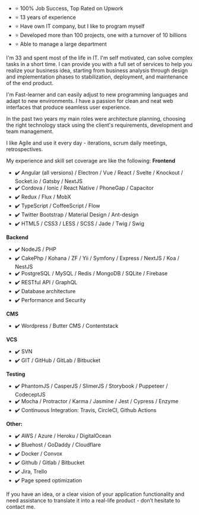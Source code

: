 * ⭐  100% Job Success, Top Rated on Upwork
* ⭐  13 years of experience
* ⭐  Have own IT company, but I like to program myself
* ⭐  Developed more than 100 projects, one with a turnover of 10 billions
* ⭐  Able to manage a large department


I'm 33 and spent most of the life in IT. I'm self motivated, can solve complex tasks in a short time. I can provide you with a full set of services to help you realize your business idea, starting from business analysis through design and implementation phases to stabilization, deployment, and maintenance of the end product.


I'm Fast-learner and can easily adjust to new programming languages and adapt to new environments. I have a passion for clean and neat web interfaces that produce seamless user experience.

In the past two years my main roles were architecture planning, choosing the right technology stack using the client's requirements, development and team management.

I like Agile and use it every day - iterations, scrum daily meetings, retrospectives.

My experience and skill set coverage are like the following:
**Frontend**
* ✔️  Angular (all versions) / Electron / Vue / React / Svelte / Knockout / Socket.io / Gatsby / NextJS
* ✔️ Cordova / Ionic / React Native / PhoneGap / Сapacitor
* ✔️ Redux / Flux / MobX
* ✔️ TypeScript / CoffeeScript / Flow
* ✔️ Twitter Bootstrap / Material Design / Ant-design
* ✔️ HTML5 / CSS3 / LESS / SCSS / Jade / Twig / Swig


**Backend**
* ✔️ NodeJS / PHP
* ✔️ CakePhp / Kohana / ZF / Yii / Symfony / Express / NextJS / Koa / NestJS
* ✔️ PostgreSQL / MySQL / Redis / MongoDB / SQLite / Firebase
* ✔️ RESTful API / GraphQL
* ✔️ Database architecture
* ✔️ Performance and Security


**CMS**
* ✔️ Wordpress / Butter CMS / Contentstack


**VCS**
* ✔️ SVN
* ✔️ GIT / GitHub / GitLab / Bitbucket


**Testing**
* ✔️ PhantomJS / CasperJS / SlimerJS / Storybook / Puppeteer / CodeceptJS
* ✔️ Mocha / Protractor / Karma / Jasmine / Jest / Cypress / Enzyme
* ✔️ Continuous Integration: Travis, CircleCI, Github Actions


**Other:**
* ✔️ AWS / Azure / Heroku / DigitalOcean
* ✔️ Bluehost / GoDaddy / Cloudflare
* ✔️ Docker / Convox
* ✔️ Github / Gitlab / Bitbucket
* ✔️ Jira, Trello
* ✔️ Page speed optimization


If you have an idea, or a clear vision of your application functionality and need assistance to translate it into a real-life product - don’t hesitate to contact me.

